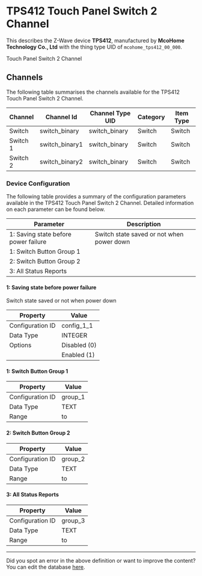 
# TPS412 Touch Panel Switch 2 Channel

This describes the Z-Wave device **TPS412**, manufactured by **McoHome Technology Co., Ltd** with the thing type UID of ```mcohome_tps412_00_000```. 

Touch Panel Switch 2 Channel

## Channels
The following table summarises the channels available for the TPS412 Touch Panel Switch 2 Channel.

| Channel | Channel Id | Channel Type UID | Category | Item Type |
|---------|------------|------------------|----------|-----------|
| Switch | switch_binary | switch_binary | Switch | Switch |
| Switch 1 | switch_binary1 | switch_binary | Switch | Switch |
| Switch 2 | switch_binary2 | switch_binary | Switch | Switch |




### Device Configuration
The following table provides a summary of the configuration parameters available in the TPS412 Touch Panel Switch 2 Channel.
Detailed information on each parameter can be found below.

| Parameter   | Description |
|-------------|-------------|
| 1: Saving state before power failure | Switch state saved or not when power down |
| 1: Switch Button Group 1 |  |
| 2: Switch Button Group 2 |  |
| 3: All Status Reports |  |




#### 1: Saving state before power failure

Switch state saved or not when power down


| Property         | Value    |
|------------------|----------|
| Configuration ID | config_1_1 |
| Data Type        | INTEGER || Default Value | 1 |
| Options | Disabled (0) |
|  | Enabled (1) |






#### 1: Switch Button Group 1




| Property         | Value    |
|------------------|----------|
| Configuration ID | group_1 |
| Data Type        | TEXT |
| Range |  to  |






#### 2: Switch Button Group 2




| Property         | Value    |
|------------------|----------|
| Configuration ID | group_2 |
| Data Type        | TEXT |
| Range |  to  |






#### 3: All Status Reports




| Property         | Value    |
|------------------|----------|
| Configuration ID | group_3 |
| Data Type        | TEXT |
| Range |  to  |






---

Did you spot an error in the above definition or want to improve the content?
You can edit the database [here](http://www.cd-jackson.com/index.php/zwave/zwave-device-database/zwave-device-list/devicesummary/429).

